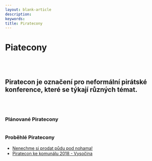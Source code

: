 ```yaml
---
layout: blank-article
description: 
keywords: 
title: Piratecony
---
```


<div class="pce-hero pce-hero--entry">
    <div class="pce-hero__content">
        <h1 class="c-page-title">Piatecony</h1><br><br>
        <h2 class="t-h4-alt">Piratecon je označení pro neformální pirátské konference, které se týkají různých témat. </h2>
    </div>
</div>
<br>
<br>
<div class="row o-section-block c-emphasized-text">
    <div class="medium-12 large-12 columns">
        <section class="o-section">
            <div class="o-secion-header o-section-header--bordered">
                <h3 class="o-section__heading t-h4-super">Plánované Piratecony</h3>
            </div>
            <div class="u-1margin--top">
                <ul>                      
                </ul>
            </div>
        </section>
    </div>
    <div class="medium-12 large-12 columns">
        <section class="o-section">
            <div class="o-secion-header o-section-header--bordered">
                <h3 class="o-section__heading t-h4-super">Proběhlé Piratecony</h3>
            </div>
            <div class="u-1margin--top">
                <ul>
                    <li><a href="https://www.piratskelisty.cz/clanek-2361-nedostupna-puda-je-skrytou-tikajici-bombou-naseho-zemedelstvi" target="_blank">Nenechme si prodat půdu pod nohama!</a></li>    
                    <li><a href="https://vysocina.pirati.cz/cinnost/piratecon/2018-piratecon_ke_komunalu_vysocina.html">Piratecon ke komunálu 2018 - Vysočina</a></li>                    
                </ul>
            </div>
        </section>
    </div>
</div>
